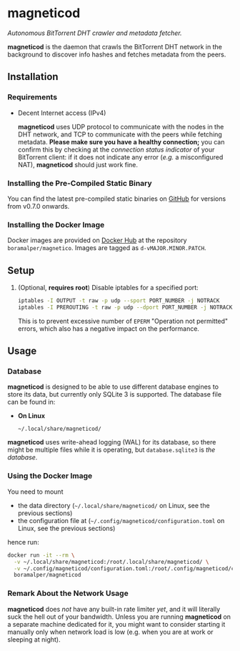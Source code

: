 # magneticod
*Autonomous BitTorrent DHT crawler and metadata fetcher.*

**magneticod** is the daemon that crawls the BitTorrent DHT network in the background to discover info hashes and
fetches metadata from the peers.

## Installation

### Requirements
- Decent Internet access (IPv4)

  **magneticod** uses UDP protocol to communicate with the nodes in the DHT network, and TCP to communicate with the
  peers while fetching metadata. **Please make sure you have a healthy connection;** you can confirm this by checking at
  the *connection status indicator* of your BitTorrent client: if it does not indicate any error (*e.g.* a misconfigured NAT),
  **magneticod** should just work fine.

### Installing the Pre-Compiled Static Binary
You can find the latest pre-compiled static binaries on [GitHub](https://github.com/boramalper/magnetico/releases)
for versions from v0.7.0 onwards. 

### Installing the Docker Image
Docker images are provided on [Docker Hub](https://hub.docker.com/r/boramalper/magnetico/tags/) at
the repository `boramalper/magnetico`. Images are tagged as `d-vMAJOR.MINOR.PATCH`.

## Setup
1. (Optional, **requires root**) Disable iptables for a specified port:
   
   ```bash
   iptables -I OUTPUT -t raw -p udp --sport PORT_NUMBER -j NOTRACK
   iptables -I PREROUTING -t raw -p udp --dport PORT_NUMBER -j NOTRACK
   ```
   
   This is to prevent excessive number of ``EPERM`` "Operation not permitted" errors, which also has a negative impact
   on the performance.

## Usage
### Database
**magneticod** is designed to be able to use different database engines to store its data, but
currently only SQLite 3 is supported. The database file can be found in:

- **On Linux**

      ~/.local/share/magneticod/

**magneticod** uses write-ahead logging (WAL) for its database, so there might be multiple
files while it is operating, but ``database.sqlite3`` is *the database*.

### Using the Docker Image
You need to mount

- the data directory (`~/.local/share/magneticod/` on Linux, see the previous sections)
- the configuration file at (`~/.config/magneticod/configuration.toml` on Linux, see the previous sections)

hence run:

  ```bash
  docker run -it --rm \
    -v ~/.local/share/magneticod:/root/.local/share/magneticod/ \
    -v ~/.config/magneticod/configuration.toml:/root/.config/magneticod/configuration.toml \
    boramalper/magneticod
  ```
  
### Remark About the Network Usage
**magneticod** does *not* have any built-in rate limiter *yet*, and it will literally suck the hell out of your
bandwidth. Unless you are running **magneticod** on a separate machine dedicated for it, you might want to consider
starting it manually only when network load is low (e.g. when you are at work or sleeping at night).
